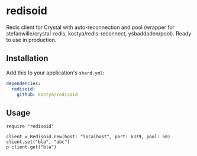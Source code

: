 # redisoid

Redis client for Crystal with auto-reconnection and pool (wrapper for stefanwille/crystal-redis, kostya/redis-reconnect, ysbaddaden/pool). Ready to use in production.

## Installation


Add this to your application's `shard.yml`:

```yaml
dependencies:
  redisoid:
    github: kostya/redisoid
```


## Usage


```crystal
require "redisoid"

client = Redisoid.new(host: "localhost", port: 6379, pool: 50)
client.set("bla", "abc")
p client.get("bla")
```
